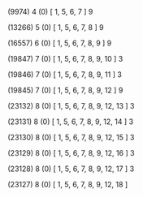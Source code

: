 (9974) 4 (0) [ 1, 5, 6, 7 ] 9 


(13266) 5 (0) [ 1, 5, 6, 7, 8 ] 9 


(16557) 6 (0) [ 1, 5, 6, 7, 8, 9 ] 9 


(19847) 7 (0) [ 1, 5, 6, 7, 8, 9, 10 ] 3 


(19846) 7 (0) [ 1, 5, 6, 7, 8, 9, 11 ] 3 


(19845) 7 (0) [ 1, 5, 6, 7, 8, 9, 12 ] 9 


(23132) 8 (0) [ 1, 5, 6, 7, 8, 9, 12, 13 ] 3 


(23131) 8 (0) [ 1, 5, 6, 7, 8, 9, 12, 14 ] 3 


(23130) 8 (0) [ 1, 5, 6, 7, 8, 9, 12, 15 ] 3 


(23129) 8 (0) [ 1, 5, 6, 7, 8, 9, 12, 16 ] 3 


(23128) 8 (0) [ 1, 5, 6, 7, 8, 9, 12, 17 ] 3 


(23127) 8 (0) [ 1, 5, 6, 7, 8, 9, 12, 18 ]  

